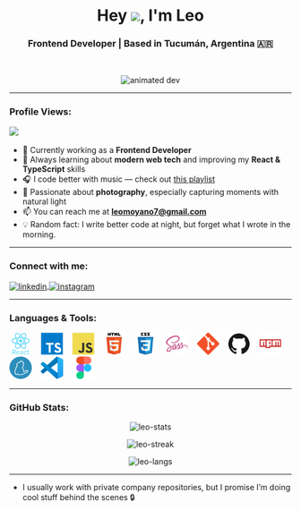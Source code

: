 <h1 align="center">Hey <img src="https://media.giphy.com/media/hvRJCLFzcasrR4ia7z/giphy.gif" width="35">, I'm Leo</h1>
<h3 align="center">Frontend Developer | Based in Tucumán, Argentina 🇦🇷</h3>

<br>

<p align="center">
  <img src="https://github.com/Adam-pw/Adam-pw/blob/main/animation_500_kxa883sd.gif" alt="animated dev" width="300"/>
</p>

---
<p align="right"><h3>Profile Views:</h3><img src="https://komarev.com/ghpvc/?username=leomoyano&label=Profile%20views&color=0e75b6&style=flat"/></p>

- 🔭 Currently working as a **Frontend Developer**  
- 🌱 Always learning about **modern web tech** and improving my **React & TypeScript** skills  
- 🎧 I code better with music — check out [this playlist](https://open.spotify.com/playlist/60c0eJQl2QbGVkKwr7DaNy?si=efd58accb5a64987)  
- 📸 Passionate about **photography**, especially capturing moments with natural light  
- 📫 You can reach me at **leomoyano7@gmail.com**  
- 💡 Random fact: I write better code at night, but forget what I wrote in the morning.

---

<h3 align="left">Connect with me:</h3>
<p align="left">
  <a href="https://www.linkedin.com/in/leonardomoyano7/" target="blank">
    <img align="center" src="https://raw.githubusercontent.com/rahuldkjain/github-profile-readme-generator/master/src/images/icons/Social/linked-in-alt.svg" alt="linkedin" height="30" width="40" />
  </a>
  <a href="https://www.instagram.com/leomoyano/" target="blank">
    <img align="center" src="https://raw.githubusercontent.com/rahuldkjain/github-profile-readme-generator/master/src/images/icons/Social/instagram.svg" alt="instagram" height="30" width="40" />
  </a>
</p>

---

<h3 align="left">Languages & Tools:</h3>
<p align="left">
  <img src="https://raw.githubusercontent.com/devicons/devicon/master/icons/react/react-original-wordmark.svg" alt="react" width="40" height="40"/>
  &nbsp;&nbsp;
  <img src="https://raw.githubusercontent.com/devicons/devicon/master/icons/typescript/typescript-original.svg" alt="ts" width="40" height="40"/>
  &nbsp;&nbsp;
  <img src="https://raw.githubusercontent.com/devicons/devicon/master/icons/javascript/javascript-original.svg" alt="js" width="40" height="40"/>
  &nbsp;&nbsp;
  <img src="https://raw.githubusercontent.com/devicons/devicon/master/icons/html5/html5-original-wordmark.svg" alt="html" width="40" height="40"/>
  &nbsp;&nbsp;
  <img src="https://raw.githubusercontent.com/devicons/devicon/master/icons/css3/css3-original-wordmark.svg" alt="css" width="40" height="40"/>
  &nbsp;&nbsp;
  <img src="https://raw.githubusercontent.com/devicons/devicon/master/icons/sass/sass-original.svg" alt="sass" width="40" height="40"/>
  &nbsp;&nbsp;
  <img src="https://raw.githubusercontent.com/devicons/devicon/master/icons/git/git-original.svg" alt="git" width="40" height="40"/>
  &nbsp;&nbsp;
  <img src="https://raw.githubusercontent.com/devicons/devicon/master/icons/github/github-original.svg" alt="github" width="40" height="40"/>
  &nbsp;&nbsp;
  <img src="https://raw.githubusercontent.com/devicons/devicon/master/icons/npm/npm-original-wordmark.svg" alt="npm" width="40" height="40"/>
  &nbsp;&nbsp;
  <img src="https://raw.githubusercontent.com/devicons/devicon/master/icons/yarn/yarn-original.svg" alt="yarn" width="40" height="40"/>
  &nbsp;&nbsp;
  <img src="https://raw.githubusercontent.com/devicons/devicon/master/icons/vscode/vscode-original.svg" alt="vscode" width="40" height="40"/>
  &nbsp;&nbsp;
  <img src="https://raw.githubusercontent.com/devicons/devicon/master/icons/figma/figma-original.svg" alt="figma" width="40" height="40"/>
</p>


---

<h3 align="left">GitHub Stats:</h3>
<p align="center">
  <img src="https://github-readme-stats.vercel.app/api?username=leomoyano&show_icons=true&theme=tokyonight" alt="leo-stats"/>
</p>
<p align="center">
  <img src="https://github-readme-streak-stats.herokuapp.com/?user=leomoyano&theme=tokyonight" alt="leo-streak"/>
</p>
<p align="center">
  <img src="https://github-readme-stats.vercel.app/api/top-langs/?username=leomoyano&layout=compact&theme=tokyonight" alt="leo-langs"/>
</p>

---

- I usually work with private company repositories, but I promise I’m doing cool stuff behind the scenes 🔒

